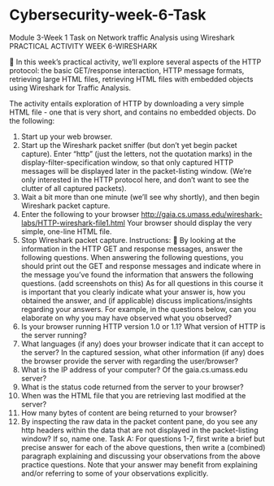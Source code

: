# Cybersecurity-week-6-Task
Module 3-Week 1 Task on Network traffic Analysis using Wireshark
PRACTICAL ACTIVITY WEEK  6-WIRESHARK

	In this week’s practical activity, we’ll explore several aspects of the HTTP protocol: the basic GET/response interaction, HTTP message formats, retrieving large HTML files, retrieving HTML files with embedded objects using Wireshark for Traffic Analysis. 


 
The activity entails exploration of HTTP by downloading a very simple HTML file - one that is very short, and contains no embedded objects. Do the following:
1.	Start up your web browser.
2.	Start up the Wireshark packet sniffer (but don’t yet begin packet capture). Enter “http” (just the letters, not the quotation marks) in the display-filter-specification window, so that only captured HTTP messages will be displayed later in the packet-listing window. (We’re only interested in the HTTP protocol here, and don’t want to see the clutter of all captured packets).
3.	Wait a bit more than one minute (we’ll see why shortly), and then begin Wireshark packet capture.
4.	Enter the following to your browser http://gaia.cs.umass.edu/wireshark-labs/HTTP-wireshark-file1.html Your browser should display the very simple, one-line HTML file.
5.	Stop Wireshark packet capture.
Instructions: 
	By looking at the information in the HTTP GET and response messages, answer the following questions. When answering the following questions, you should print out the GET and response messages and indicate where in the message you’ve found the information that answers the following questions. (add screenshots on this)
 As for all questions in this course it is important that you clearly indicate what your answer is, how you obtained the answer, and (if applicable) discuss implications/insights regarding your answers. For example, in the questions below, can you elaborate on why you may have observed what you observed?
1.	Is your browser running HTTP version 1.0 or 1.1? What version of HTTP is the server running?
2.	What languages (if any) does your browser indicate that it can accept to the server? In the captured session, what other information (if any) does the browser provide the server with regarding the user/browser?
3.	What is the IP address of your computer? Of the gaia.cs.umass.edu server?
4.	What is the status code returned from the server to your browser?
5.	When was the HTML file that you are retrieving last modified at the server?
6.	How many bytes of content are being returned to your browser?
7.	By inspecting the raw data in the packet content pane, do you see any http headers within the data that are not displayed in the packet-listing window? If so, name one.
Task A: For questions 1-7, first write a brief but precise answer for each of the above questions, then write a (combined) paragraph explaining and discussing your observations from the above practice questions. Note that your answer may benefit from explaining and/or referring to some of your observations explicitly.
 

